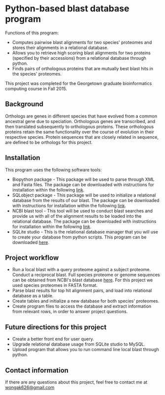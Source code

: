 # Python-based blast database program

Functions of this program:
* Computes pairwise blast alignments for two species' proteomes and stores their alignments in a relational database.
* Allows you to retrieve high scoring blast alignments for two proteins (specified by their accessions) from a relational database through python.
* Finds pairs of orthologous proteins that are mutually best blast hits in the species' proteomes.

This project was completed for the Georgetown graduate bioinformatics computing course in Fall 2015.

## Background
Orthologs are genes in different species that have evolved from a common ancestral gene due to speciation. Orthologous genes are transcribed, and then translated subsequently to orthologous proteins. These orthologous proteins retain the same functionality over the course of evolution in their respective species. Protein sequences that are closely related in sequence, are defined to be orthologs for this project.

## Installation
This program uses the following software tools:
* Biopython package - This package will be used to parse through XML and Fasta files. The package can be downloaded with instructions for installation within the following [link](http://biopython.org/wiki/Download).
* SQLobject package - This package will be used to initialize a relational database from the results of our blast. The package can be downloaded with instructions for installation within the following [link](http://www.sqlobject.org/download.html).
* NCBI blast tool - This tool will be used to conduct blast searches and provide us with all of the alignment results to be loaded into the relational database. The package can be downloaded with instructions for installation within the following [link](https://blast.ncbi.nlm.nih.gov/Blast.cgi?CMD=Web&PAGE_TYPE=BlastDocs&DOC_TYPE=Download).
* SQLite studio - This is the relational database manager that you will use to create your database from python scripts. This program can be downloaded [here](https://sqlitestudio.pl/index.rvt?act=download).


## Project workflow
- Run a local blast with a query proteome against a subject proteome. Conduct a reciprocal blast. Full species proteome or genome sequences can be obtained from NCBI's blast database [here](ftp://ftp.ncbi.nlm.nih.gov/blast/db/). For this project we used species proteomes in FASTA format.
- Parse blast results for top hit alignment pairs, and load into relational database as a table.
- Create tables and initialize a new database for both species' proteomes.
- Create program files to access the database and extract information from relevant rows, in order to answer project questions.

## Future directions for this project
* Create a better front end for user query.
* Upgrade relational database usage from SQLite studio to MySQL.
* Upload program that allows you to run command line local blast through python.

## Contact information
If there are any questions about this project, feel free to contact me at wongak626@gmail.com


